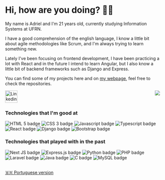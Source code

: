 # Hi, how are you doing? :man_technologist:

My name is Adriel and I'm 21 years old, currently studying Information Systems at UFRN.

I have a good comprehension of the english language, I know a little bit
about agile methodologies like Scrum, and I'm always trying to learn something new.

Lately I've been focusing on frontend development, I have been practicing a lot with
React and in the future I intend to learn Angular, but I also know a little bit of backend frameworks
such as Django and Express.

You can find some of my projects here and on [my webpage](https://br-adriel.github.io/site/), feel free to check the repositories.

<a href="https://www.linkedin.com/in/adriel-fsantos/">
  <img src="https://cdn.jsdelivr.net/gh/devicons/devicon/icons/linkedin/linkedin-original.svg" width="40px" title="Linkedin"/>
</a>

<a href="https://github.com/anuraghazra/github-readme-stats">
  <img src="https://github-readme-stats.vercel.app/api/top-langs/?username=br-adriel&langs_count=9&theme=react&hide_border=true" align="right"/>
</a>

### Technologies that I'm good at
<div>
  <img alt="HTML 5 badge" title="HTML" src="https://img.shields.io/badge/html5-%23E34F26.svg?style=for-the-badge&logo=html5&logoColor=white"/>
  <img alt="CSS 3 badge" title="CSS" src="https://img.shields.io/badge/css3-%231572B6.svg?style=for-the-badge&logo=css3&logoColor=white"/>
  <img alt="Javascript badge" title="Javascript" src="https://img.shields.io/badge/javascript-%23323330.svg?style=for-the-badge&logo=javascript&logoColor=%23F7DF1E"/>
  <img alt="Typescript badge" title="Typescript" src="https://img.shields.io/badge/typescript-%23007ACC.svg?style=for-the-badge&logo=typescript&logoColor=white" />
  <img alt="React badge" title="React" src="https://img.shields.io/badge/react-%2320232a.svg?style=for-the-badge&logo=react&logoColor=%2361DAFB"/>
  <img alt="Django badge" title="Django" src="https://img.shields.io/badge/django-%23092E20.svg?style=for-the-badge&logo=django&logoColor=white"/>
  <img alt="Bootstrap badge" title="Bootstrap" src="https://img.shields.io/badge/bootstrap-%23563D7C.svg?style=for-the-badge&logo=bootstrap&logoColor=white" />
</div>

### Technologies that played with in the past
<div>
  <img alt="Next JS badge" title="Next JS" src="https://img.shields.io/badge/Next-black?style=for-the-badge&logo=next.js&logoColor=white"/>
  <img alt="Express.js badge" title="Express.js" src="https://img.shields.io/badge/express.js-%23404d59.svg?style=for-the-badge&logo=express&logoColor=%2361DAFB" />
  <img alt="Python badge" title="Python" src="https://img.shields.io/badge/python-3670A0?style=for-the-badge&logo=python&logoColor=ffdd54"/>
  <img alt="PHP badge" title="PHP" src="https://img.shields.io/badge/php-%23777BB4.svg?style=for-the-badge&logo=php&logoColor=white"/>
  <img alt="Laravel badge" title="Laravel" src="https://img.shields.io/badge/laravel-%23FF2D20.svg?style=for-the-badge&logo=laravel&logoColor=white"/>
  <img alt="Java badge" title="Java" src="https://img.shields.io/badge/java-%23ED8B00.svg?style=for-the-badge&logo=java&logoColor=white"/>
  <img alt="C badge" title="C" src="https://img.shields.io/badge/c-%2300599C.svg?style=for-the-badge&logo=c&logoColor=white"/>
  <img alt="MySQL badge" title="MySQL" src="https://img.shields.io/badge/mysql-%2300f.svg?style=for-the-badge&logo=mysql&logoColor=white"/>
</div>

<br />

[:brazil: Portuguese version](./README.md)
